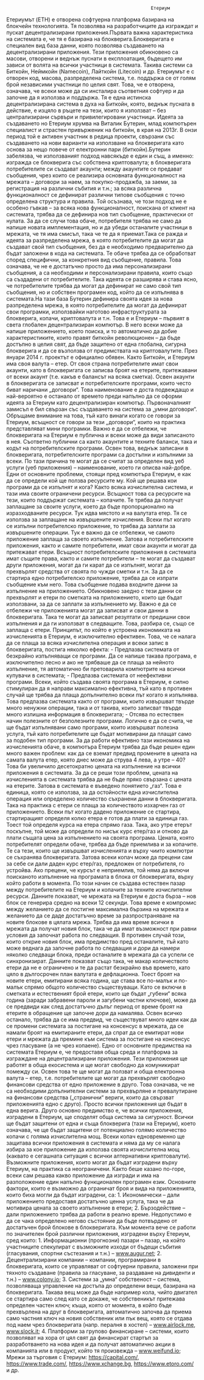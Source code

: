                                                          Етериум
  Етериумът (ETH) е отворена софтуерна платформа базирана на блокчейн технологията. Тя позволява на разработчиците да изграждат и пускат децентрализирани приложения.Първата важна характеристика на системата е, че тя е базирана на блокверига.Блокверигата е специален вид база данни, която позволява създаването на децентрализирани приложения. Тези приложения обикновено са масови, отворени и веднъж пуснати в експлоатация, бъдещето им зависи от волята на всички участници в системата. Такива системи са Биткойн, Неймкойн (Namecoin), Лайткойн (Litecoin) и др. Етериумът е с отворен код, масова, разпределена система, т.е. поддържа се от голям брой независими участници по целия свят. Това, че е отворена, означава, че всеки може да си инсталира съответния софтуер и да започне да я използва и поддържа. Тя е една истинска децентрализирана система в духа на Биткойн, която, веднъж пусната в действие, е изцяло в ръцете на тези, които я използват – без централизирани сървъри и привилегировани участници. 
  Идеята за създаването но Етериум хрумва на Виталик Бутерин, млад компютърен специалист и страстен привърженик на биткойн, в края на 2013г. В онзи период той е активен участник в редица проекти, свързани със създаването на нови варианти на използване на блокверигата като основа за нещо повече от електронни пари (биткойн).Бутерин забелязва, че използваният подход навсякъде е един и същ, а именно: изгражда се блокверига със собствена криптовалута; в блокверигата потребителите си създават акаунти; между акаунтите се предават съобщения, чрез които се реализира основната функционалност на мрежата – договори за наем, за покупко-продажба, за заеми, за регистрация на различни събития и т.н.; за всяка различна функционалност се дефинират различни типове съобщения с точно определена структура и правила. Той осъзнава, че този подход не е особено гъвкав – за всяка нова функционалност, поискана от клиент на системата, трябва да се дефинира нов тип съобщение, практически от нулата. За да се случи това обаче, потребителя трябва не само да напише новата имплементация, но и да убеди останалите участници в мрежата, че тя има смисъл, така че те да я приемат.Така се ражда и идеята за разпределена мрежа, в която потребителите да могат да създават свой тип съобщения, без да е необходимо предварително да бъдат заложени в кода на системата. Те обаче трябва да се обработват според специфични, за конкретния вид съобщение, правила. Това означава, че не е достатъчно просто да има персонализирани съобщения, а са необходими и персонализирани правила, които също са създадени от потребителите. Така идеята се разширява и става ясно, че потребителите трябва да могат да дефинират не само свой тип съобщения, но и собствен програмен код, който да се изпълнява в системата.На тази база Бутерин дефинира своята идея за нова разпределена мрежа, в която потребителите да могат да дефинират свои програмки, използвайки наготово инфраструктурата за блокверига, копачи, криптовалута и т.н. Това е и Етериум – първият в света глобален децентрализиран компютър. В него всеки може да напише приложението, което поиска, и то автоматично да добие характеристиките, които правят биткойн революционен – да бъде достъпно в целия свят, да бъде защитено от една глобална, сигурна блокверига и да се възползва от предимствата на криптовалутите. През януари 2014 г. проектът е официално обявен.
    Както Биткойн, и Етериум има своя валута – етер. От своя страна потребителите имат свои акаунти, като в блокверигата се записва броят на етерите, притежавани от всеки акаунт (т.е. какъв е балансът на всяка сметка). Освен акаунти в блокверигата се записват и потребителските програми, които често биват наричани „договори“. Това наименование е доста подвеждащо и най-вероятно е останало от времето преди напълно да се оформи идеята за Етериум като децентрализиран компютър. Първоначалният замисъл е бил свързан със създаването на система за „умни договори“. Обръщаме внимание на това, тъй като винаги когато се говори за Етериум, всъщност се говори за тези „договори“, които на практика представляват мини програмки. Важно е да се отбележи, че блокверигата на Етериум е публична и всеки може да види записаното в нея. Съответно публични са както акаунтите и техните баланси, така и кодът на потребителските програми. Освен това, веднъж записани в блокверигата, потребителските програми са достъпни и изпълними за всеки. По тази причина те могат да се считат за определен вид уеб услуги (уеб приложения) – наименование, което ги описва най-добре. Едни от основните проблеми, стоящи пред компютъра Етериум, е как да се определи кой ще ползва ресурсите му. Кой ще решава кои програми да се изпълнят и кога? Както всяка изчислителна система, и тази има своите ограничени ресурси. Всъщност това са ресурсите на тези, които поддържат системата – копачите. Те трябва да получат заплащане за своите услуги, което да бъде пропорционално на изразходваните ресурси. Тук идва мястото и на валутата етер. Тя се използва за заплащане на извършените изчисления. Всеки път когато се изпълни потребителско приложение, то трябва да заплати за извършените операции. Тук е важно да се отбележи, че самото приложение заплаща за своето изпълнение. Затова и потребителските приложения, както и самите потребители, имат свои акаунти и могат да притежават етери. Всъщност потребителските приложения в системата имат същите права, както и самите потребители – те могат да създават други приложения, могат да ги карат да се изпълнят, могат да прехвърлят средства от своята по чужди сметки и т.н.
    За да се стартира едно потребителско приложение, трябва да се изпрати съобщение към него. Това съобщение подава входните данни за изпълнение на приложението. Обикновено заедно с тези данни се прехвърлят и етери по сметката на приложението, които ще бъдат използвани, за да се заплати за изпълнението му. Важно е да се отбележи че приложенията могат да записват и свои данни в блокверигата. Така те могат да записват резултати от предишни свои изпълнения и да ги използват в следващите. Това, разбира се, също се заплаща с етери. 
    Принципът, по който е устроена икономиката на изчисленията в Етериум, е изключително ефективен. Това, че се налага да се плаща за всяка изчислителна операция и всеки запис в блокверигата, постига няколко ефекта: - Предпазва системата от безкрайно изпълняващи се програми. Да се напише такава програма, е изключително лесно и ако не трябваше да се плаща за нейното изпълнение, тя автоматично би претоварила компютрите на всички купувачи в системата; - Предпазва системата от неефективни програми. Всеки, който създава своята програма в Етериум, е силно стимулиран да я направи максимално ефективна, тъй като в противен случай ще трябва да плаща допълнително всеки път когато я изпълнява. Това предпазва системата както от програми, които извършват твърде много ненужни операции, така и от такива, които записват твърде много излишна информация в блокверигата; - Отсява по естествен начин полезните от безполезните програми. Логично е да се счита, че ще бъдат изпълнявани само програми, които извършват полезна услуга, тъй като потребителите ще бъдат мотивирани да плащат само за подобен тип програми. За да работи ефективно тази икономика на изчисленията обаче, в компютъра Етериум трябва да бъде решен един много важен проблем: как да се вземат предвид промените в цената на самата валута етер, която днес може да струва 4 лева, а утре – 40? Това би увеличило десетократно цената на изпълнение на всички приложения в системата. За да се реши този проблем, цената на изчисленията в системата трябва да не бъде пряко свързана с цената на етерите. Затова в системата е въведено понятието „газ“. Това е единица, която се използва, за да остойности една изчислителна операция или определено количество съхранени данни в блокверигата. Така на практика с етери се плаща за количеството изхарчен газ от приложението. Всеки път когато дадено приложение се стартира, стартиращият определя колко етера е готов да плати за единица газ. Тоест той определя курса на етера спрямо газа. Така, ако утре етерът поскъпне, той може да определи по нисък курс етер/газ и отново да плати същата цена за изпълнението на своята програма. Цената, която потребителят определи обаче, трябва да бъде приемлива и за копачите. Те са тези, които ще извършват изчисленията и върху чиито компютри се съхранява блокверигата. Затова всеки копач може да прецени сам за себе си дали даден курс етер/газ, предложен от потребителя, го устройва. Ако прецени, че курсът е неприемлив, той няма да включи поисканото изпълнение на програмата в блока от блокверигата, върху който работи в момента. По този начин се създава естествен пазар между потребителите на Етериум и копачите за техните изчислителни ресурси.
    Данните показват, че мрежата на Етериум е доста бърза – нов блок се генерира средно на всеки 12 секунди. Това време е компромис между желанието да се постигне максимална бързина на мрежата и желанието да се даде достатъчно време за разпространяване на новите блокове в цялата мрежа. Трябва да има време всички в мрежата да получат новия блок, така че да имат възможност при равни условия да започнат работа по следващия. В противен случай този, които открие новия блок, има предимство пред останалите, тъй като може веднага да започне работа по следващия и дори да намери няколко следващи блока, преди останалите в мрежата да са успели се синхронизират. Данните показват също така, че макар количеството етери да не е ограничено и те да растат безкрайно във времето, като цяло в дългосрочен план валутата е дефлационна. Тоест броят на новите етери, емитирани всяка година, ще става все по-малък и по-малък спрямо общото количество съществуващи. Като се включи в сметката и естественият брой етери, които ще бъдат „губени“ всяка година (заради забравени пароли и загубени частни ключове), може да се предвиди как след достатъчно дълъг период от време броят на етерите в обращение ще започне дори да намалява. Освен всичко останало, трябва да се има предвид, че съществуват много идеи как да се промени системата за постигане на консенсус в мрежата, да се намали броят на емитираните етери, да спрат да се емитират нови етери и мрежата да премине към система за постигане на консенсус чрез гласуване (а не чрез копаене).
    Едно от основните предимства на системата Етериум е, че предоставя обща среда и платформа за изграждане на децентрализирани приложения. Тези приложения ще работят в обща екосистема и ще могат свободно да комуникират помежду си. Освен това те ще могат да ползват и обща електронна валута – етер, т.е. потребителите ще могат да прехвърлят свободно финансови средства от едно приложение в друго. Това означава, че не са необходими допълнителни системи за прехвърляне и превалутиране на финансови средства („странични“ вериги, които да свързват приложенията едно с друго). Просто всички приложения ще бъдат в една верига. Друго основно предимство е, че всички приложения, изградени в Етериум, ще споделят обща система за сигурност. Всички ще бъдат защитени от една и съща блокверига (тази на Етериум), което означава, че ще бъдат защитени от потенциално голямо количество копачи с голяма изчислителна мощ. Всеки копач едновременно ще защитава всички приложения в системата и няма да му се налага избира за кое приложение да използва своята изчислителна мощ (каквато е сегашната ситуация с всички алтернативни криптовалути).
    Възможните приложения, които могат да бъдат изградени върху Етериум, на практика са неограничени. Както беше казано по-горе, всеки сам решава какво приложение да изгради и има на разположение един напълно функционален програмен език. Основните фактори, които е възможно да ограничат броя и вида на приложенията, които биха могли да бъдат изградени, са: 1. Икономически – дали приложението предоставя достатъчно ценна услуга, така че да мотивира цената за своето изпълнение в етери; 2. Бързодействие – дали приложението трябва да работи в реално време. Недопустимо е да се чака определено негово състояние да бъде потвърдено от достатъчен брой блокове в блокверигата. Към момента вече се работи по значителен брой различни приложения, изградени върху Етериум, сред които: 1. Информационни (прогнозни) пазари – пазар, на който участниците спекулират с възможните изходи от бъдещи събития (гласувания, спортни състезания и т.н.) – www.augur.net; 2. Децентрализирани компании – компании, програмирани в блокверигата, които се управляват от софтуерни правила, заложени при тяхното създаване (правила за гласуване, за раздаване на дивиденти и т.н.) – www.colony.io; 3. Системи за „умна“ собственост – система, позволяваща управление на достъпа до определени вещи, базирана на блокверигата. Такава вещ може да бъде например кола, чийто двигател се стартира само след като се докаже, че собственикът притежава определен частен ключ; къща, която от момента, в който бъде прехвърлена на друг в блокверигата, автоматично започва да приема само частния ключ на новия собственик или пък вещ, която се отдава под наем чрез блокверигата (напр. пералня в хостел) – www.airlock.me, www.slock.it; 4. Платформи за групово финансиране – системи, които позволяват на хора от цял свят да финансират стартъп за разработването на нова идея и да получат автоматично акции в компанията или в продукт, който тя произвежда – www.weifund.io;
    Мрежи за търговия с Етериум: https://capital.com/, https://www.trade.com/, https://www.xchange.bg, https://www.etoro.com/ и др.
